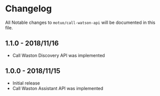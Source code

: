 # Changelog

All Notable changes to `motuo/call-watson-api` will be documented in this file.

## 1.1.0 - 2018/11/16
- Call Waston Discovery API was implemented

## 1.0.0 - 2018/11/15

- Initial release
- Call Waston Assistant API was implemented